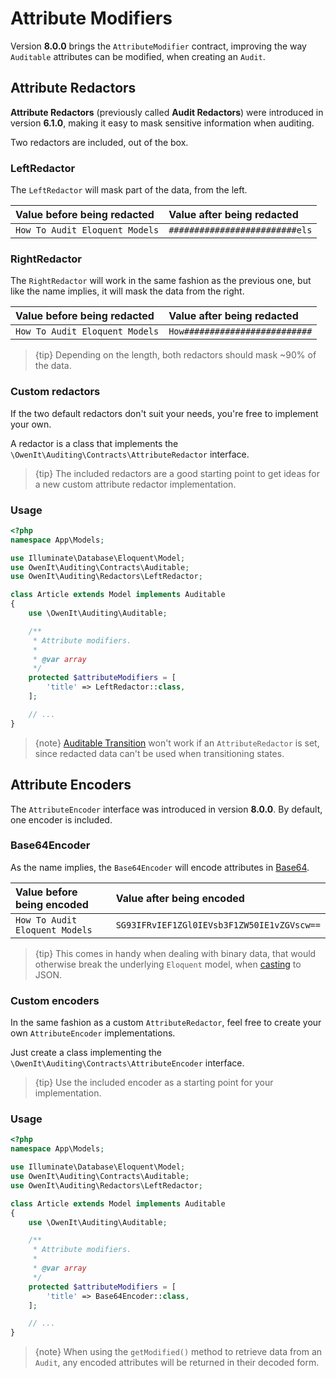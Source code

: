 # Attribute Modifiers
Version **8.0.0** brings the `AttributeModifier` contract, improving the way `Auditable` attributes can be modified, when creating an `Audit`.

## Attribute Redactors
**Attribute Redactors** (previously called **Audit Redactors**) were introduced in version **6.1.0**, making it easy to mask sensitive information when auditing.

Two redactors are included, out of the box.

### LeftRedactor
The `LeftRedactor` will mask part of the data, from the left.

Value before being redacted | Value after being redacted
:---------------------------|:--------------------------
`How To Audit Eloquent Models` | `#########################els`

### RightRedactor
The `RightRedactor` will work in the same fashion as the previous one, but like the name implies, it will mask the data from the right.

Value before being redacted | Value after being redacted
:---------------------------|:--------------------------
`How To Audit Eloquent Models` | `How#########################`

> {tip} Depending on the length, both redactors should mask ~90% of the data.

### Custom redactors
If the two default redactors don't suit your needs, you're free to implement your own.

A redactor is a class that implements the `\OwenIt\Auditing\Contracts\AttributeRedactor` interface.

> {tip} The included redactors are a good starting point to get ideas for a new custom attribute redactor implementation.

### Usage

```php
<?php
namespace App\Models;

use Illuminate\Database\Eloquent\Model;
use OwenIt\Auditing\Contracts\Auditable;
use OwenIt\Auditing\Redactors\LeftRedactor;

class Article extends Model implements Auditable
{
    use \OwenIt\Auditing\Auditable;

    /**
     * Attribute modifiers.
     *
     * @var array
     */
    protected $attributeModifiers = [
        'title' => LeftRedactor::class,
    ];

    // ...
}
```

> {note} [Auditable Transition](auditable-transition) won't work if an `AttributeRedactor` is set, since redacted data can't be used when transitioning states.

## Attribute Encoders
The `AttributeEncoder` interface was introduced in version **8.0.0**. By default, one encoder is included.

### Base64Encoder
As the name implies, the `Base64Encoder` will encode attributes in [Base64](https://en.wikipedia.org/wiki/Base64).

Value before being encoded | Value after being encoded
:---------------------------|:--------------------------
`How To Audit Eloquent Models` | `SG93IFRvIEF1ZGl0IEVsb3F1ZW50IE1vZGVscw==`

> {tip} This comes in handy when dealing with binary data, that would otherwise break the underlying `Eloquent` model, when [casting](https://laravel.com/docs/5.6/eloquent-mutators#array-and-json-casting) to JSON.

### Custom encoders
In the same fashion as a custom `AttributeRedactor`, feel free to create your own `AttributeEncoder` implementations.

Just create a class implementing the `\OwenIt\Auditing\Contracts\AttributeEncoder` interface.

> {tip} Use the included encoder as a starting point for your implementation.

### Usage

```php
<?php
namespace App\Models;

use Illuminate\Database\Eloquent\Model;
use OwenIt\Auditing\Contracts\Auditable;
use OwenIt\Auditing\Redactors\LeftRedactor;

class Article extends Model implements Auditable
{
    use \OwenIt\Auditing\Auditable;

    /**
     * Attribute modifiers.
     *
     * @var array
     */
    protected $attributeModifiers = [
        'title' => Base64Encoder::class,
    ];

    // ...
}
```

> {note} When using the `getModified()` method to retrieve data from an `Audit`, any encoded attributes will be returned in their decoded form.
